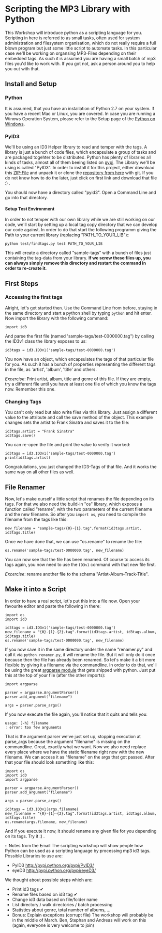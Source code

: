 
# Scripting the MP3 Library with Python

This Workshop will introduce python as a scripting language for you. Scripting in here is referred to as small tasks, often used for system administration and filesystem organisation, which do not really require a full blown program but just some little script to automate tasks. In this particular case we'll be working on organsing MP3-Files depending on their embedded tags. As such it is assumed you are having a small batch of mp3 files you'd like to work with. If you got not, ask a person around you to help you out with that.

## Install and Setup

### Python
It is assumed, that you have an installation of Python 2.7 on your system. If you have a recent Mac or Linux, you are covered. In case you are running a Winows Operation System, please refer to the Setup page of the [Python on Windows](http://docs.python.org/2/using/windows.html#excursus-setting-environment-variables).

### PyID3
We'll be using an ID3 Helper library to read and temper with the tags. A library is just a bunch of code files, which encapsulate a group of tasks and are packaged togehter to be distributed. Python has plenty of libraries all kinds of tasks, almost all of them beeing listed on [pypi](http://pypi.python.org/pypi). The Library we'll be using is called "PyID3". In order to install it for this project, either download this [ZIP-File](https://github.com/OpenTechSchool/pyid3/archive/master.zip) and unpack it or clone the [repository from here](https://github.com/OpenTechSchool/pyid3) with git. If you do not know how to do the later, just click on first link and download that file :) .

You should now have a directory called "pyid3". Open a Command Line and go into that directory.

#### Setup Test Environment
In order to not temper with our own library while we are still working on our code, we'll start by setting up a local tag copy directory that we can develop our code against. In order to do that start the following programm giving the Path to your current library (replacing "PATH_TO_YOUR_LIB")::

	python test/findtags.py test PATH_TO_YOUR_LIB

This will create a directory called "sample-tags" with a bunch of files just containing the tag-data from your library. **If we screw these files up, you can always simply remove this directory and restart the command in order to re-create it.**

## First Steps 

### Accessing the first tags

Alright, let's get started then. Use the Command Line from before, staying in the same directory and start a python shell by typing `python` and hit enter. Now import the library with the following command:

	import id3

And parse the first file (named 'sample-tags/test-0000000.tag") by calling the ID3v1 class the library exposes to us:

	id3tags = id3.ID3v1('sample-tags/test-0000000.tag')

You now have an object, which encapsulates the tags of that particular file for you. As such it has a bunch of properties representing the different tags in the file, as 'artist', 'album', 'title' and others.

*Excercise*: Print artist, album, title and genre of this file. If they are empty, try a different file until you have at least one file of which you know the tags now. Remember this one.

### Changing Tags
You can't only read but also write files via this library. Just assign a different value to the attribute and call the save method of the object. This example changes sets the artist to Frank Sinatra and saves it to the file:

	id3tags.artist = "Frank Sinatra"
	id3tags.save()

You can re-open the file and print the value to verify it worked:

	id3tags = id3.ID3v1('sample-tags/test-0000000.tag')
	print(id3tags.artist)

Congratulations, you just changed the ID3-Tags of that file. And it works the same way on all other files as well.

## File Renamer
Now, let's make ourself a little script that renames the file depending on its tags. For that we also need the build-in "os" library, which exposes a function called "rename", with the two parameters of the current filename and the new filename. So after you `import os`, you need to compile the filename from the tags like this:

	new_filename = "sample-tags/{0}-{1}.tag".format(id3tags.artist, id3tags.title)

Once we have done that, we can use "os.rename" to rename the file:

	os.rename('sample-tags/test-0000000.tag', new_filename)

You can now see that the file has been renamed. Of course to access its tags again, you now need to use the `ID3v1` command with that new file first.

*Excercise*: rename another file to the schema "Artist-Album-Track-Title".


## Make it into a Script

In order to have a real script, let's put this into a file now. Open your favourite editor and paste the following in there:

	import os
	import id3

	id3tags = id3.ID3v1('sample-tags/test-0000000.tag')
	new_filename = "{0}-{1}-{2}.tag".format(id3tags.artist, id3tags.album, id3tags.title)
	os.rename('sample-tags/test-0000000.tag', new_filename)

If you now save it in the same directory under the name "renamer.py" and call it via `python renamer.py`, it will rename the file. But it will only do it once because then the file has already been renamed. So let's make it a bit more flexible by giving it a filename via the commandline. In order to do that, we'll be using the great [argparse module](http://docs.python.org/2/library/argparse.html#module-argparse) that gets shipped with python. Just put this at the top of your file (after the other imports):

	import argparse

	parser = argparse.ArgumentParser()
	parser.add_argument("filename")

	args = parser.parse_args()

If you now execute the file again, you'll notice that it quits and tells you:

	usage: [-h] filename
	: error: too few arguments

That is the argument parser we've just set up, stopping execution at parse_args because the argument "filename" is missing on the commandline. Great, exactly what we want. Now we also need replace every place where we have the static filename right now with the new filename. We can access it as "filename" on the args that got passed. After that your file should look something like this:

	import os
	import id3
	import argparse

	parser = argparse.ArgumentParser()
	parser.add_argument("filename")

	args = parser.parse_args()

	id3tags = id3.ID3v1(args.filename)
	new_filename = "{0}-{1}-{2}.tag".format(id3tags.artist, id3tags.album, id3tags.title)
	os.rename(args.filename, new_filename)


And if you execute it now, it should rename any given file for you depending on its tags. Try it :) .


:: Notes from the Email
The scripting workshop will show people how Python can be used as a scripting language by processing mp3 id3 tags. Possible Libraries to use are:
* PyID3 http://pypi.python.org/pypi/PyID3/
* eyeD3 http://pypi.python.org/pypi/eyeD3/

We thought about possible steps which are:
* Print id3 tags ✔ 
* Rename files based on id3 tag ✔ 
* Change id3 data based on file/folder name
* List directory / walk directories / batch processing
* Statistics about genre, total number of albums, ...
* Bonus: Explain exceptions (corrupt file)
The workshop will probably be in the middle of March. Ben, Stephan and Andreas will work on this (again, everyone is very welcome to join)
